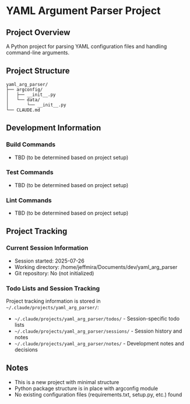 # YAML Argument Parser Project

## Project Overview
A Python project for parsing YAML configuration files and handling command-line arguments.

## Project Structure
```
yaml_arg_parser/
├── argconfig/
│   ├── __init__.py
│   └── data/
│       └── __init__.py
└── CLAUDE.md
```

## Development Information

### Build Commands
- TBD (to be determined based on project setup)

### Test Commands
- TBD (to be determined based on project setup)

### Lint Commands
- TBD (to be determined based on project setup)

## Project Tracking

### Current Session Information
- Session started: 2025-07-26
- Working directory: /home/jeffmira/Documents/dev/yaml_arg_parser
- Git repository: No (not initialized)

### Todo Lists and Session Tracking
Project tracking information is stored in `~/.claude/projects/yaml_arg_parser/`:
- `~/.claude/projects/yaml_arg_parser/todos/` - Session-specific todo lists
- `~/.claude/projects/yaml_arg_parser/sessions/` - Session history and notes
- `~/.claude/projects/yaml_arg_parser/notes/` - Development notes and decisions

## Notes
- This is a new project with minimal structure
- Python package structure is in place with argconfig module
- No existing configuration files (requirements.txt, setup.py, etc.) found